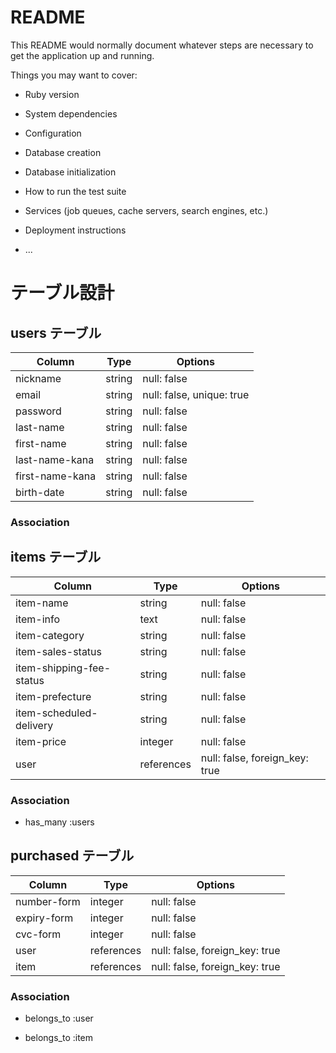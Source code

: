 # README

This README would normally document whatever steps are necessary to get the
application up and running.

Things you may want to cover:

- Ruby version

- System dependencies

- Configuration

- Database creation

- Database initialization

- How to run the test suite

- Services (job queues, cache servers, search engines, etc.)

- Deployment instructions

- ...

# テーブル設計

## users テーブル

| Column          | Type   | Options                   |
| --------------- | ------ | ------------------------- |
| nickname        | string | null: false               |
| email           | string | null: false, unique: true |
| password        | string | null: false               |
| last-name       | string | null: false               |
| first-name      | string | null: false               |
| last-name-kana  | string | null: false               |
| first-name-kana | string | null: false               |
| birth-date      | string | null: false               |

### Association

<!-- - has_many :room_users
- has_many :rooms, through: :room_users
- has_many :messages -->

## items テーブル

| Column                   | Type       | Options                        |
| ------------------------ | ---------- | ------------------------------ |
| item-name                | string     | null: false                    |
| item-info                | text       | null: false                    |
| item-category            | string     | null: false                    |
| item-sales-status        | string     | null: false                    |
| item-shipping-fee-status | string     | null: false                    |
| item-prefecture          | string     | null: false                    |
| item-scheduled-delivery  | string     | null: false                    |
| item-price               | integer    | null: false                    |
| user                     | references | null: false, foreign_key: true |

<!-- ※image は ActiveStorage で実装するため含まない -->

### Association

- has_many :users

## purchased テーブル

| Column      | Type       | Options                        |
| ----------- | ---------- | ------------------------------ |
| number-form | integer    | null: false                    |
| expiry-form | integer    | null: false                    |
| cvc-form    | integer    | null: false                    |
| user        | references | null: false, foreign_key: true |
| item        | references | null: false, foreign_key: true |

### Association

<!-- # userテーブルとのアソシエーション -->

- belongs_to :user
<!-- # itemテーブルとのアソシエーション -->
- belongs_to :item
